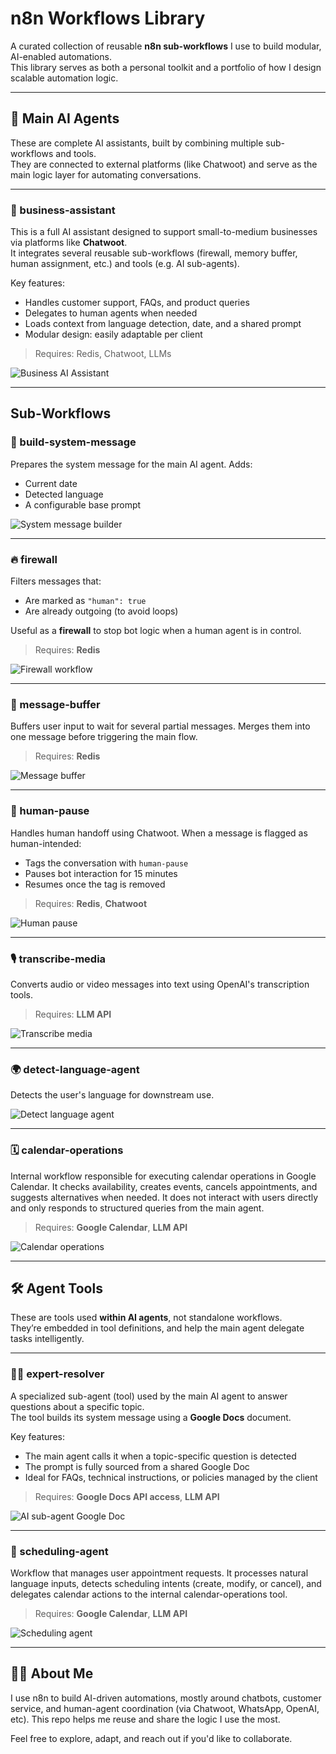 # n8n Workflows Library

A curated collection of reusable **n8n sub-workflows** I use to build modular, AI-enabled automations.  
This library serves as both a personal toolkit and a portfolio of how I design scalable automation logic.

---

## 🤖 Main AI Agents

These are complete AI assistants, built by combining multiple sub-workflows and tools.  
They are connected to external platforms (like Chatwoot) and serve as the main logic layer for automating conversations.

---

### 🏢 business-assistant

This is a full AI assistant designed to support small-to-medium businesses via platforms like **Chatwoot**.  
It integrates several reusable sub-workflows (firewall, memory buffer, human assignment, etc.) and tools (e.g. AI sub-agents).

Key features:

- Handles customer support, FAQs, and product queries
- Delegates to human agents when needed
- Loads context from language detection, date, and a shared prompt
- Modular design: easily adaptable per client

> Requires: Redis, Chatwoot, LLMs

![Business AI Assistant](screenshots/business-assistant.png)

---

## Sub-Workflows

### 🧠 build-system-message

Prepares the system message for the main AI agent. Adds:

- Current date
- Detected language
- A configurable base prompt

![System message builder](screenshots/build-system-message.png)

---

### 🔥 firewall

Filters messages that:

- Are marked as `"human": true`
- Are already outgoing (to avoid loops)

Useful as a **firewall** to stop bot logic when a human agent is in control.

> Requires: **Redis**

![Firewall workflow](screenshots/firewall.png)

---

### 🧱 message-buffer

Buffers user input to wait for several partial messages.
Merges them into one message before triggering the main flow.

> Requires: **Redis**

![Message buffer](screenshots/message-buffer.png)

---

### 👤 human-pause

Handles human handoff using Chatwoot. When a message is flagged as human-intended:

- Tags the conversation with `human-pause`
- Pauses bot interaction for 15 minutes
- Resumes once the tag is removed

> Requires: **Redis**, **Chatwoot**

![Human pause](screenshots/human-pause.png)

---

### 🎙️ transcribe-media

Converts audio or video messages into text using OpenAI's transcription tools.

> Requires: **LLM API**

![Transcribe media](screenshots/transcribe-media.png)

---

### 🌍 detect-language-agent

Detects the user's language for downstream use.

![Detect language agent](screenshots/detect-language-agent.png)

---

### 🗓️ calendar-operations

Internal workflow responsible for executing calendar operations in Google Calendar. It checks availability, creates events, cancels appointments, and suggests alternatives when needed. It does not interact with users directly and only responds to structured queries from the main agent.

> Requires: **Google Calendar**, **LLM API**

![Calendar operations](screenshots/calendar-operations.png)

---

## 🛠 Agent Tools

These are tools used **within AI agents**, not standalone workflows.  
They’re embedded in tool definitions, and help the main agent delegate tasks intelligently.

---

### 🧑‍🏫 expert-resolver

A specialized sub-agent (tool) used by the main AI agent to answer questions about a specific topic.  
The tool builds its system message using a **Google Docs** document.

Key features:

- The main agent calls it when a topic-specific question is detected
- The prompt is fully sourced from a shared Google Doc
- Ideal for FAQs, technical instructions, or policies managed by the client

> Requires: **Google Docs API access**, **LLM API**

![AI sub-agent Google Doc](screenshots/expert-resolver.png)

---

### 🤖 scheduling-agent

Workflow that manages user appointment requests. It processes natural language inputs, detects scheduling intents (create, modify, or cancel), and delegates calendar actions to the internal calendar-operations tool.

> Requires: **Google Calendar**, **LLM API**

![Scheduling agent](screenshots/scheduling-agent.png)

---

## 🙋‍♂️ About Me

I use n8n to build AI-driven automations, mostly around chatbots, customer service, and human-agent coordination (via Chatwoot, WhatsApp, OpenAI, etc).
This repo helps me reuse and share the logic I use the most.

Feel free to explore, adapt, and reach out if you'd like to collaborate.
